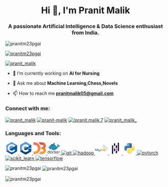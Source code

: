 <h1 align="center">Hi 👋, I'm Pranit Malik</h1>
<h3 align="center">A passionate Artificial Intelligence & Data Science enthusiast from India.</h3>

<p align="left"> <img src="https://komarev.com/ghpvc/?username=pranitm23pgai&label=Profile%20views&color=0e75b6&style=flat" alt="pranitm23pgai" /> </p>

<p align="left"> <a href="https://github.com/ryo-ma/github-profile-trophy"><img src="https://github-profile-trophy.vercel.app/?username=pranitm23pgai" alt="pranitm23pgai" /></a> </p>

<p align="left"> <a href="https://twitter.com/pranit_malik" target="blank"><img src="https://img.shields.io/twitter/follow/pranit_malik?logo=twitter&style=for-the-badge" alt="pranit_malik" /></a> </p>

- 🔭 I’m currently working on **AI for Nursing**

- 💬 Ask me about **Machine Learning,Chess,Novels**

- 📫 How to reach me **pranitmalik05@gmail.com**

<h3 align="left">Connect with me:</h3>
<p align="left">
<a href="https://twitter.com/pranit_malik" target="blank"><img align="center" src="https://raw.githubusercontent.com/rahuldkjain/github-profile-readme-generator/master/src/images/icons/Social/twitter.svg" alt="pranit_malik" height="30" width="40" /></a>
<a href="https://linkedin.com/in/pranit-malik" target="blank"><img align="center" src="https://raw.githubusercontent.com/rahuldkjain/github-profile-readme-generator/master/src/images/icons/Social/linked-in-alt.svg" alt="pranit-malik" height="30" width="40" /></a>
<a href="https://fb.com//pranit.malik.7" target="blank"><img align="center" src="https://raw.githubusercontent.com/rahuldkjain/github-profile-readme-generator/master/src/images/icons/Social/facebook.svg" alt="/pranit.malik.7" height="30" width="40" /></a>
<a href="https://instagram.com/pranit_malik_" target="blank"><img align="center" src="https://raw.githubusercontent.com/rahuldkjain/github-profile-readme-generator/master/src/images/icons/Social/instagram.svg" alt="pranit_malik_" height="30" width="40" /></a>
</p>

<h3 align="left">Languages and Tools:</h3>
<p align="left"> <a href="https://www.cprogramming.com/" target="_blank" rel="noreferrer"> <img src="https://raw.githubusercontent.com/devicons/devicon/master/icons/c/c-original.svg" alt="c" width="40" height="40"/> </a> <a href="https://www.w3schools.com/cpp/" target="_blank" rel="noreferrer"> <img src="https://raw.githubusercontent.com/devicons/devicon/master/icons/cplusplus/cplusplus-original.svg" alt="cplusplus" width="40" height="40"/> </a> <a href="https://d3js.org/" target="_blank" rel="noreferrer"> <img src="https://raw.githubusercontent.com/devicons/devicon/master/icons/d3js/d3js-original.svg" alt="d3js" width="40" height="40"/> </a> <a href="https://www.docker.com/" target="_blank" rel="noreferrer"> <img src="https://raw.githubusercontent.com/devicons/devicon/master/icons/docker/docker-original-wordmark.svg" alt="docker" width="40" height="40"/> </a> <a href="https://git-scm.com/" target="_blank" rel="noreferrer"> <img src="https://www.vectorlogo.zone/logos/git-scm/git-scm-icon.svg" alt="git" width="40" height="40"/> </a> <a href="https://hadoop.apache.org/" target="_blank" rel="noreferrer"> <img src="https://www.vectorlogo.zone/logos/apache_hadoop/apache_hadoop-icon.svg" alt="hadoop" width="40" height="40"/> </a> <a href="https://www.mysql.com/" target="_blank" rel="noreferrer"> <img src="https://raw.githubusercontent.com/devicons/devicon/master/icons/mysql/mysql-original-wordmark.svg" alt="mysql" width="40" height="40"/> </a> <a href="https://pandas.pydata.org/" target="_blank" rel="noreferrer"> <img src="https://raw.githubusercontent.com/devicons/devicon/2ae2a900d2f041da66e950e4d48052658d850630/icons/pandas/pandas-original.svg" alt="pandas" width="40" height="40"/> </a> <a href="https://www.python.org" target="_blank" rel="noreferrer"> <img src="https://raw.githubusercontent.com/devicons/devicon/master/icons/python/python-original.svg" alt="python" width="40" height="40"/> </a> <a href="https://pytorch.org/" target="_blank" rel="noreferrer"> <img src="https://www.vectorlogo.zone/logos/pytorch/pytorch-icon.svg" alt="pytorch" width="40" height="40"/> </a> <a href="https://scikit-learn.org/" target="_blank" rel="noreferrer"> <img src="https://upload.wikimedia.org/wikipedia/commons/0/05/Scikit_learn_logo_small.svg" alt="scikit_learn" width="40" height="40"/> </a> <a href="https://www.tensorflow.org" target="_blank" rel="noreferrer"> <img src="https://www.vectorlogo.zone/logos/tensorflow/tensorflow-icon.svg" alt="tensorflow" width="40" height="40"/> </a> </p>

<p><img align="left" src="https://github-readme-stats.vercel.app/api/top-langs?username=pranitm23pgai&show_icons=true&locale=en&layout=compact" alt="pranitm23pgai" /></p>

<p>&nbsp;<img align="center" src="https://github-readme-stats.vercel.app/api?username=pranitm23pgai&show_icons=true&locale=en" alt="pranitm23pgai" /></p>

<p><img align="center" src="https://github-readme-streak-stats.herokuapp.com/?user=pranitm23pgai&" alt="pranitm23pgai" /></p>
